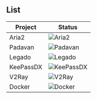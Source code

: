## List

Project | Status
---- | ----
Aria2 | ![Aria2](https://github.com/zwypfdsj/build/workflows/Aria2/badge.svg)
Padavan | ![Padavan](https://github.com/zwypfdsj/build/workflows/Padavan/badge.svg)
Legado | ![Legado](https://github.com/zwypfdsj/build/workflows/Legado/badge.svg)
KeePassDX | ![KeePassDX](https://github.com/zwypfdsj/build/workflows/KeePassDX/badge.svg)
V2Ray | ![V2Ray](https://github.com/zwypfdsj/build/workflows/V2Ray/badge.svg)
Docker | ![Docker](https://github.com/zwypfdsj/build/workflows/Docker/badge.svg)